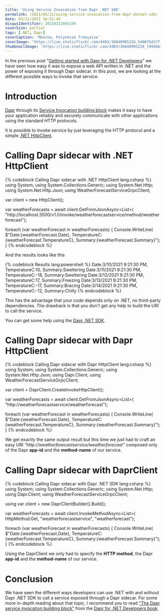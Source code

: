 ```yaml
---
title: 'Using Service Invocation from Dapr .NET SDK'
permalink: /2021/03/11/using-service-invocation-from-dapr-dotnet-sdk/
date: 03/11/2021 16:51:49
disqusIdentifier: 20210311045149
coverSize: partial
tags: [.NET, Dapr]
coverCaption: 'Moorea, Polynésie française'
coverImage: 'https://live.staticflickr.com/4403/36848905226_5406f5d177_h.jpg'
thumbnailImage: 'https://live.staticflickr.com/4403/36848905226_74956b7bea_q.jpg'
---
```

In the previous post "[Getting started with Dapr for .NET Developers](https://laurentkempe.com/2021/03/09/getting-started-with-dapr-for-dotnet-developers/)" we have seen how easy it was to expose a web API written in .NET and the power of exposing it through Dapr sidecar. In this post, we are looking at the different possible ways to invoke that service.
<!-- more -->

# Introduction

[Dapr](https://dapr.io/) through its [Service Invocation building block](https://docs.dapr.io/developing-applications/building-blocks/service-invocation/service-invocation-overview/) makes it easy to have your application reliably and securely communicate with other applications using the standard HTTP protocols.

It is possible to invoke service by just leveraging the HTTP protocol and a simple [.NET HttpClient](https://docs.microsoft.com/en-us/dotnet/api/system.net.http.httpclient?view=net-5.0).

# Calling Dapr sidecar with .NET HttpClient

{% codeblock Calling Dapr sidecar with .NET HttpClient lang:csharp %}
using System;
using System.Collections.Generic;
using System.Net.Http;
using System.Net.Http.Json;
using WeatherForecastServiceGrpcClient;

var client = new HttpClient();

var weatherForecasts =
    await client.GetFromJsonAsync<List<WeatherForecast>>(
        "http://localhost:3500/v1.0/invoke/weatherforecastservice/method/weatherforecast");

foreach (var weatherForecast in weatherForecasts)
{
    Console.WriteLine(
        $"Date:{weatherForecast.Date}, TemperatureC:{weatherForecast.TemperatureC}, Summary:{weatherForecast.Summary}");
}
{% endcodeblock %}

And the results looks like this

{% codeblock Results lang:powershell %}
Date:3/10/2021 9:21:30 PM, TemperatureC:10, Summary:Sweltering
Date:3/11/2021 9:21:30 PM, TemperatureC:-18, Summary:Sweltering
Date:3/12/2021 9:21:30 PM, TemperatureC:17, Summary:Freezing
Date:3/13/2021 9:21:30 PM, TemperatureC:-17, Summary:Bracing
Date:3/14/2021 9:21:30 PM, TemperatureC:-12, Summary:Chilly
{% endcodeblock %}

This has the advantage that your code depends only on .NET, no third-party dependencies. The drawback is that you don't get any help to build the URI to call the service.

You can get some help using the [Dapr .NET SDK](https://github.com/dapr/dotnet-sdk).

# Calling Dapr sidecar with Dapr HttpClient

{% codeblock Calling Dapr sidecar with Dapr HttpClient lang:csharp %}
using System;
using System.Collections.Generic;
using System.Net.Http.Json;
using Dapr.Client;
using WeatherForecastServiceGrpcClient;

var client = DaprClient.CreateInvokeHttpClient();

var weatherForecasts =
    await client.GetFromJsonAsync<List<WeatherForecast>>(
        "http://weatherforecastservice/weatherforecast");

foreach (var weatherForecast in weatherForecasts)
{
    Console.WriteLine(
        $"Date:{weatherForecast.Date}, TemperatureC:{weatherForecast.TemperatureC}, Summary:{weatherForecast.Summary}");
}
{% endcodeblock %}

We get exactly the same output result but this time we just had to craft an easy URI *"http://weatherforecastservice/weatherforecast"* composed only of the Dapr **app-id** and the **method-name** of our service.

# Calling Dapr sidecar with DaprClient

{% codeblock Calling Dapr sidecar with Dapr .NET SDK lang:csharp %}
using System;
using System.Collections.Generic;
using System.Net.Http;
using Dapr.Client;
using WeatherForecastServiceGrpcClient;

using var client = new DaprClientBuilder().Build();

var weatherForecasts =
    await client.InvokeMethodAsync<List<WeatherForecast>>(
        HttpMethod.Get, "weatherforecastservice", "weatherforecast");
            
foreach (var weatherForecast in weatherForecasts)
{
    Console.WriteLine(
        $"Date:{weatherForecast.Date}, TemperatureC:{weatherForecast.TemperatureC}, Summary:{weatherForecast.Summary}");
}
{% endcodeblock %}

Using the DaprClient we only had to specify the **HTTP method**, the Dapr **app-id** and the **method-name** of our service.

# Conclusion

We have seen the different ways developers can use .NET with and without Dapr .NET SDK to call a service exposed through a Dapr sidecar. For some more in-depth reading about that topic, I recommend you to read ["The Dapr service invocation building block"](https://docs.microsoft.com/en-us/dotnet/architecture/dapr-for-net-developers/service-invocation) from the [Dapr for .NET Developers book](https://docs.microsoft.com/en-us/dotnet/architecture/dapr-for-net-developers/).

